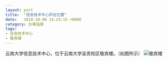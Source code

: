 ```yaml
---
layout: post
title:  "信息技术中心所在位置"
date:   2018-10-08 14:24:15 +0800
category: 办事指南
tags:
- 信息技术中心
- 敬宾楼
---
```


云南大学信息技术中心，位于云南大学呈贡校区敬宾楼。（如图所示）
![敬宾楼](http://www.jjc.ynu.edu.cn/__local/9/FA/99/19B614F3584317C572B787E04B9_DF04A0FB_164D1.jpg)